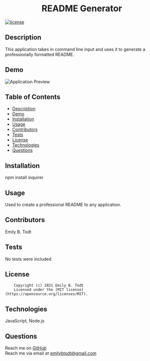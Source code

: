  
  <h1 align="center">README Generator</h1>

  [![license](https://img.shields.io/static/v1?label=license&message=MIT&color=blue)](https://opensource.org/licenses/MIT)

  ## Description
  This application takes in command line input and uses it to generate a professionally formatted README.

  ## Demo

  ![Application Preview](assets/demo.gif)

  ## Table of Contents

  - [Description](#description)
  - [Demo](#demo)
  - [Installation](#installation)
  - [Usage](#usage)
  - [Contributors](#contributors)
  - [Tests](#tests)
  - [License](#license)
  - [Technologies](#technologies)
  - [Questions](#questions)
  
  ## Installation
  npm install inquirer

  ## Usage
  Used to create a professional README to any application.

  ## Contributors
  Emily B. Todt

  ## Tests
  No tests were included

  ## License
  
        Copyright (c) 2021 Emily B. Todt 
        Licensed under the [MIT license](https://opensource.org/licenses/MIT).
      

  ## Technologies
  JavaScript, Node.js

  ## Questions
  Reach me on [GitHub](https://www.github.com/todtsies)  
  Reach me via email at <emilybtodt@gmail.com>
